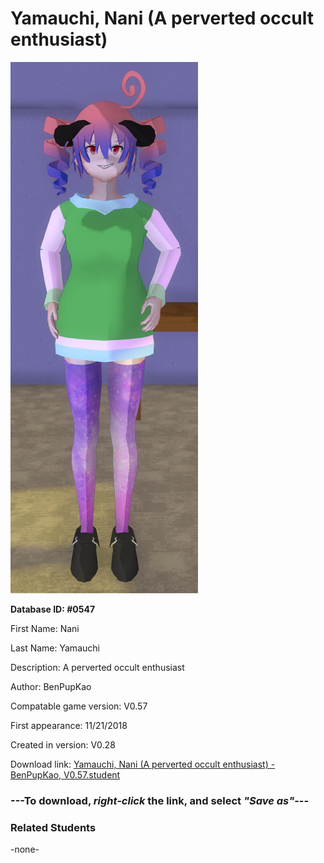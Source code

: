 # Yamauchi, Nani (A perverted occult enthusiast)

<img src="../../Files/Images/Yamauchi, Nani (A perverted occult enthusiast).png" title="Yamauchi, Nani (A perverted occult enthusiast) - BenPupKao, V0.57">

**Database ID: #0547**

First Name: Nani

Last Name: Yamauchi

Description: A perverted occult enthusiast

Author: BenPupKao

Compatable game version: V0.57

First appearance: 11/21/2018

Created in version: V0.28

Download link: <a href="https://raw.githubusercontent.com/Arbiter1223/Daigaku-Gurashi-Custom-Students/master/Files/Student%20Files/Yamauchi%2C%20Nani%20(A%20perverted%20occult%20enthusiast)%20-%20BenPupKao%2C%20V0.57.student">Yamauchi, Nani (A perverted occult enthusiast) - BenPupKao, V0.57.student</a>

### ---**To download, _right-click_ the link, and select _"Save as"_**---

### Related Students

-none-
